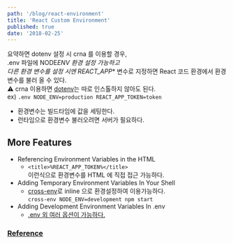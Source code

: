 ```yaml
---
path: '/blog/react-environment'
title: 'React Custom Environment'
published: true
date: '2018-02-25'
---
```


요약하면 dotenv 설정 시 crna 를 이용할 경우, <br/>.env 파일에 NODE*ENV 환경 설정 가능하고 <br/>다른 환경 변수를 설정 시엔 REACT_APP*\* 변수로 지정하면 React 코드 환경에서 환경변수를 불러 올 수 있다. <br/>
:warning: crna 이용하면 [dotenv](https://github.com/motdotla/dotenv)는 따로 인스톨하지 않아도 된다. <br/>
ex) `.env NODE_ENV=production REACT_APP_TOKEN=token` <br/>

- 환경변수는 빌드타임에 값을 세팅한다.
- 런타임으로 환경변수 불러오려면 서버가 필요하다.
  <br/>

## More Features

- Referencing Environment Variables in the HTML
  - `<title>%REACT_APP_TOKEN%</title>` <br/>
    이런식으로 환경변수를 HTML 에 직접 접근 가능하다.
- Adding Temporary Environment Variables In Your Shell
  - [cross-env](https://github.com/kentcdodds/cross-env)로 inline 으로 환경설정하여 이용가능하다. <br/>
    `cross-env NODE_ENV=development npm start`
- Adding Development Environment Variables In .env
  - [.env 외 여러 옵션이 가능하다.](https://github.com/facebook/create-react-app/blob/next/packages/react-scripts/template/README.md#adding-development-environment-variables-in-env)

### [Reference](https://github.com/facebook/create-react-app/blob/next/packages/react-scripts/template/README.md#adding-custom-environment-variables)
